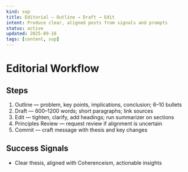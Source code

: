 ```yaml
---
kind: sop
title: Editorial — Outline → Draft → Edit
intent: Produce clear, aligned posts from signals and prompts
status: active
updated: 2025-09-16
tags: [content, sop]
---
```


# Editorial Workflow

## Steps
1. Outline — problem, key points, implications, conclusion; 6–10 bullets
2. Draft — 600–1200 words; short paragraphs; link sources
3. Edit — tighten, clarify, add headings; run summarizer on sections
4. Principles Review — request review if alignment is uncertain
5. Commit — craft message with thesis and key changes

## Success Signals
- Clear thesis, aligned with Coherenceism, actionable insights

